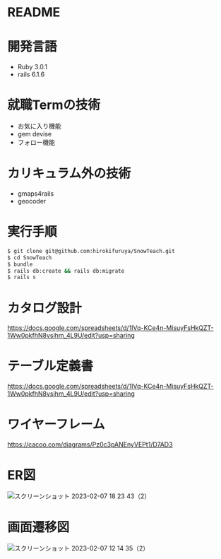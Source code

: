 # README

# 開発言語
- Ruby 3.0.1
- rails 6.1.6
# 就職Termの技術

- お気に入り機能
- gem devise
- フォロー機能
# カリキュラム外の技術

- gmaps4rails
- geocoder

# 実行手順

``` bash
$ git clone git@github.com:hirokifuruya/SnowTeach.git
$ cd SnowTeach
$ bundle
$ rails db:create && rails db:migrate
$ rails s
```
# カタログ設計

https://docs.google.com/spreadsheets/d/1IVq-KCe4n-MisuyFsHkQZT-1Ww0pkfhN8vsihm_4L9U/edit?usp=sharing

# テーブル定義書

https://docs.google.com/spreadsheets/d/1IVq-KCe4n-MisuyFsHkQZT-1Ww0pkfhN8vsihm_4L9U/edit?usp=sharing

# ワイヤーフレーム

https://cacoo.com/diagrams/Pz0c3pANEnyVEPt1/D7AD3

# ER図

![スクリーンショット 2023-02-07 18 23 43（2）](https://user-images.githubusercontent.com/117243796/217204774-b95013bc-62ba-470c-bc7a-d8a29dd58fdd.png)

# 画面遷移図

![スクリーンショット 2023-02-07 12 14 35（2）](https://user-images.githubusercontent.com/117243796/217139897-7bf8a50f-0615-4679-be9c-6bcd2e927f80.png)
